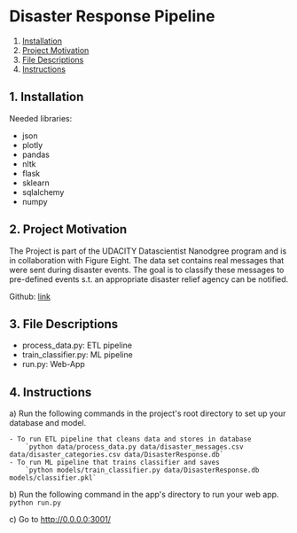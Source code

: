 # Disaster Response Pipeline 

1. [Installation](#installation)
2. [Project Motivation](#motivation)
3. [File Descriptions](#files)
4. [Instructions](#instructions)

## 1. Installation <a name="installation"></a>
Needed libraries:
- json
- plotly
- pandas
- nltk
- flask
- sklearn
- sqlalchemy
- numpy

## 2. Project Motivation <a name="motivation"></a>
The Project is part of the UDACITY Datascientist Nanodgree program and is in collaboration with Figure Eight.
The data set contains real messages that were sent during disaster events. The goal is to classify these messages to pre-defined events
s.t. an appropriate disaster relief agency can be notified. 

Github: [link](https://github.com/Marsl2808/UDACITY-dsnd-DisasterResponse)

## 3. File Descriptions <a name="files"></a>  
- process_data.py: ETL pipeline
- train_classifier.py: ML pipeline
- run.py: Web-App

## 4. Instructions <a name="instructions"></a>
a) Run the following commands in the project's root directory to set up your database and model.

    - To run ETL pipeline that cleans data and stores in database
        `python data/process_data.py data/disaster_messages.csv data/disaster_categories.csv data/DisasterResponse.db`
    - To run ML pipeline that trains classifier and saves
        `python models/train_classifier.py data/DisasterResponse.db models/classifier.pkl`

b) Run the following command in the app's directory to run your web app.
    `python run.py`

c) Go to http://0.0.0.0:3001/





